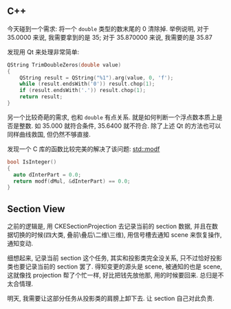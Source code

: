 C++
---

今天碰到一个需求: 将一个 `double` 类型的数末尾的 0 清除掉. 举例说明, 对于 35.0000 来说, 我需要拿到的是 35; 对于 35.870000 来说, 我需要的是 35.87

发现用 Qt 来处理非常简单:

```cpp
QString TrimDoubleZeros(double value)
{
    QString result = QString("%1").arg(value, 0, 'f');
    while (result.endsWith('0')) result.chop(1);
    if (result.endsWith('.')) result.chop(1);
    return result;
}
```

另一个比较奇葩的需求, 也和 `double` 有点关系. 就是如何判断一个浮点数本质上是否是整数. 如 35.000 就符合条件, 35.6400 就不符合. 除了上述 Qt 的方法也可以同样曲线救国, 但仍然不够直接.

发现一个 C 库的函数比较完美的解决了该问题: [std::modf](http://en.cppreference.com/w/cpp/numeric/math/modf)

```cpp
bool IsInteger()
{
  auto dInterPart = 0.0;
  return modf(dMul, &dInterPart) == 0.0;
}
```

Section View
------------

之前的逻辑是, 用 CKESectionProjection 去记录当前的 section 数据, 并且在数据切换的时候(四大类, 叠前\叠后\二维\三维), 用信号槽去通知 scene 来恢复操作, 通知变动.

细想起来, 记录当前 section 这个任务, 其实和投影类完全没关系, 只不过恰好投影类也要记录当前的 section 罢了. 得知变更的源头是 scene, 被通知的也是 scene, 这就像找 projection 帮了个忙一样, 好比把钱先放他那, 用的时候要回来. 总归是不太合情理.

明天, 我需要让这部分任务从投影类的肩膀上卸下去. 让 section 自己对此负责.
